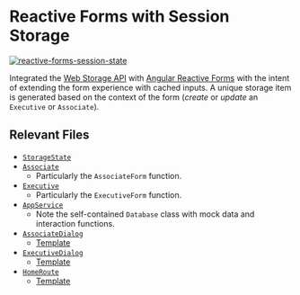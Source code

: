 # Reactive Forms with Session Storage

[![reactive-forms-session-state](https://user-images.githubusercontent.com/14102723/129758896-6a8af5a2-7e9b-4e95-9478-6da7220c5ac0.gif)](https://user-images.githubusercontent.com/14102723/129758896-6a8af5a2-7e9b-4e95-9478-6da7220c5ac0.gif)

Integrated the [Web Storage API](https://developer.mozilla.org/en-US/docs/Web/API/Web_Storage_API) with [Angular Reactive Forms](https://angular.io/guide/forms-overview) with the intent of extending the form experience with cached inputs. A unique storage item is generated based on the context of the form (*create* or *update* an `Executive` or `Associate`).

## Relevant Files

* [`StorageState`](./projects/core/src/lib/models/storage-state.ts)
* [`Associate`](./projects/core/src/lib/models/associate.ts)
  * Particularly the `AssociateForm` function.
* [`Executive`](./projects/core/src/lib/models/executive.ts)
  * Particularly the `ExecutiveForm` function.
* [`AppService`](./projects/core/src/lib/services/app.service.ts)
  * Note the self-contained `Database` class with mock data and interaction functions.
* [`AssociateDialog`](./projects/core/src/lib/dialogs/person/associate.dialog.ts)
  * [Template](./projects/core/src/lib/dialogs/person/associate.dialog.html)
* [`ExecutiveDialog`](./projects/core/src/lib/dialogs/person/executive.dialog.ts)
  * [Template](./projects/core/src/lib/dialogs/person/executive.dialog.html)
* [`HomeRoute`](./src/app/routes/home/home.route.ts)
  * [Template](./src/app/routes/home/home.route.html)
